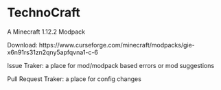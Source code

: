 <h1>TechnoCraft</h1>
<p1>A Minecraft 1.12.2 Modpack </p>
<p1>Download: https://www.curseforge.com/minecraft/modpacks/gie-x6n91rs31zn2qny5apfqvna1-c-6</p>
<p1>Issue Traker: a place for mod/modpack based errors or mod suggestions</p>
<p1>Pull Request Traker: a place for config changes</p>
